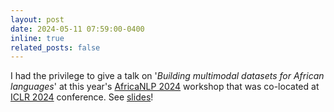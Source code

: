 ```yaml
---
layout: post
date: 2024-05-11 07:59:00-0400
inline: true
related_posts: false
---
```


I had the privilege to give a talk on '*Building multimodal datasets for African languages*' at this year's [AfricaNLP 2024](https://sites.google.com/view/africanlp2024/home) workshop that was co-located at [ICLR 2024](https://iclr.cc) conference. See [slides](https://docs.google.com/presentation/d/1roRmmmcv3E4cUkyv2nhBk0FFmX2Jwc57_4rP5yfmBv4/edit?usp=sharing)!
